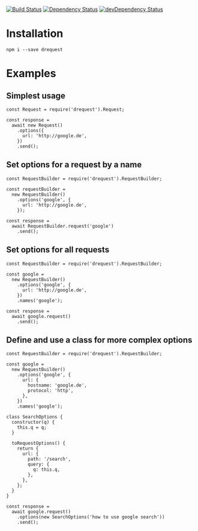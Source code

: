 [![Build Status](https://travis-ci.org/dnode/drequest.svg?branch=master)](https://travis-ci.org/dnode/drequest)
[![Dependency Status](https://david-dm.org/dnode/drequest/status.svg)](https://david-dm.org/dnode/drequest)
[![devDependency Status](https://david-dm.org/dnode/drequest/dev-status.svg)](https://david-dm.org/dnode/drequest?type=dev)

# Installation

`npm i --save drequest`


# Examples

## Simplest usage

```
const Request = require('drequest').Request;

const response = 
  await new Request()
    .options({
      url: 'http://google.de',
    })
    .send();
```


## Set options for a request by a name

```
const RequestBuilder = require('drequest').RequestBuilder;

const requestBuilder =
  new RequestBuilder()
    .options('google', {
      url: 'http://google.de',
    });

const response = 
  await RequestBuilder.request('google')
    .send();
```


## Set options for all requests

```
const RequestBuilder = require('drequest').RequestBuilder;

const google =
  new RequestBuilder()
    .options('google', {
      url: 'http://google.de',
    })
    .names('google');

const response = 
  await google.request()
    .send();
```

## Define and use a class for more complex options

```
const RequestBuilder = require('drequest').RequestBuilder;

const google =
  new RequestBuilder()
    .options('google', {
      url: {
        hostname: 'google.de',
        protocol: 'http',
      },
    })
    .names('google');
    
class SearchOptions {
  constructor(q) {
    this.q = q;
  }
  
  toRequestOptions() {
    return {
      url: {
        path: '/search',
        query: {
          q: this.q,  
        },
      },
    };
  }
}

const response = 
  await google.request()
    .options(new SearchOptions('how to use google search'))
    .send();
```

